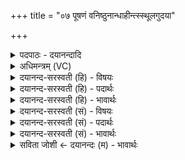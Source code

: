+++
title = "०७ पूषणं वनिष्ठुनान्धाहीन्त्स्स्थूलगुदया"

+++
<details><summary>पदपाठः - दयानन्दादि</summary>

पू॒षण॑म्। व॒नि॒ष्ठुना॑। अ॒न्धा॒हीनित्य॑न्धऽअ॒हीन्। स्थू॒ल॒गु॒दयेति॑ स्थूलऽगु॒दया॑। स॒र्पान्। गुदा॑भिः। वि॒ह्रुत॒ इति॑ वि॒ऽह्नुतः॑। आ॒न्त्रैः। अ॒पः। व॒स्तिना॑। वृष॑णम्। आ॒ण्डाभ्या॑म्। वाजि॑नम्। शेपे॑न। प्र॒जामिति॑ प्र॒ऽजाम्। रेत॑सा। चाषा॑न्। पि॒त्तेन॑। प्र॒द॒रानिति॑ प्रऽद॒रान्। पा॒युना॑। कू॒श्मान्। श॒क॒पि॒ण्डैरिति॑ शकऽपि॒ण्डैः। ७।
</details>

<details><summary>अधिमन्त्रम् (VC)</summary>

- पूषादयो देवताः
- प्रजापतिर्ऋषिः
- निचृदष्टिः
- मध्यमः
</details>

<details><summary>दयानन्द-सरस्वती (हि) - विषयः</summary>

फिर उसी विषय को अगले मन्त्र में कहा है ॥
</details>

<details><summary>दयानन्द-सरस्वती (हि) - पदार्थः</summary>

पदार्थान्वयभाषाः -  हे मनुष्यो ! तुम (वनिष्ठुना) माँगने से (पूषणम्) पुष्टि करनेवाले को (स्थूलगुदया) स्थूल गुदेन्द्रिय के साथ वर्त्तमान (अन्धाहीन्) अन्धे साँपों को (गुदाभिः) गुदेन्द्रियों के साथ वर्त्तमान (विह्रुतः) विशेष कुटिल (सर्पान्) सर्पों को (आन्त्रैः) आँतों से (अपः) जलों को (वस्तिना) नाभि के नीचे के भाग से (वृषणम्) अण्डकोष को (आण्डाभ्याम्) आण्डों से (वाजिनम्) घोड़ा को (शेपेन) लिङ्ग और (रेतसा) वीर्य से (प्रजाम्) सन्तान को (पित्तेन) पित्त से (चाषान्) भोजनों को (प्रदरान्) पेट के अङ्गों को (पायुना) गुदेन्द्रिय से और (शकपिण्डैः) शक्तियों से (कूश्मान्) शिखावटों को निरन्तर लेओ ॥७ ॥
</details>

<details><summary>दयानन्द-सरस्वती (हि) - भावार्थः</summary>

भावार्थभाषाः -  जिस-जिस से जो-जो काम सिद्ध हो, उस-उस अङ्ग वा पदार्थ से वह-वह काम सिद्ध करना चाहिये ॥७ ॥
</details>

<details><summary>दयानन्द-सरस्वती (सं) - विषयः</summary>

पुनस्तमेव विषयमाह ॥
</details>

<details><summary>दयानन्द-सरस्वती (सं) - पदार्थः</summary>

पदार्थान्वयभाषाः -  हे मनुष्याः ! यूयं वनिष्ठुना पूषणं स्थूलगुदया सह वर्त्तमानानन्धाहीन् गुदाभिः सहितान् विह्रुतः सर्पानान्त्रैरपो वस्तिना वृषणमाण्डाभ्यां वाजिनं शेपेन रेतसा प्रजां पित्तेन चाषान् प्रदरान् पायुना शकपिण्डैः निगृह्णीत ॥७ ॥
</details>

<details><summary>दयानन्द-सरस्वती (सं) - भावार्थः</summary>

भावार्थभाषाः -  येन येन यद्यत्कार्यं सिध्येत्तेन तेनाङ्गेन पदार्थेन वा तत्तत्साधनीयम् ॥७ ॥
</details>

<details><summary>सविता जोशी ← दयानन्दः (म) - भावार्थः</summary>

भावार्थभाषाः -  ज्या अवयवाने किंवा पदार्थाने जे जे काम सिद्ध होते ते ते काम त्या त्या अवयवांनी किंवा पदार्थांनी सिद्ध केले पाहिजे.
</details>